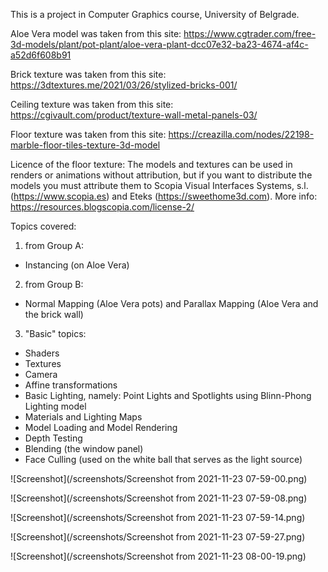 This is a project in Computer Graphics course, University of Belgrade.

Aloe Vera model was taken from this site: https://www.cgtrader.com/free-3d-models/plant/pot-plant/aloe-vera-plant-dcc07e32-ba23-4674-af4c-a52d6f608b91

Brick texture was taken from this site: https://3dtextures.me/2021/03/26/stylized-bricks-001/

Ceiling texture was taken from this site: https://cgivault.com/product/texture-wall-metal-panels-03/

Floor texture was taken from this site: https://creazilla.com/nodes/22198-marble-floor-tiles-texture-3d-model

Licence of the floor texture: The models and textures can be used in renders or animations without attribution, but if you want to distribute the models you must attribute them to Scopia Visual Interfaces Systems, s.l. (https://www.scopia.es) and Eteks (https://sweethome3d.com). More info: https://resources.blogscopia.com/license-2/

Topics covered:
 1. from Group A:
  - Instancing (on Aloe Vera)
 2. from Group B:
  - Normal Mapping (Aloe Vera pots) and Parallax Mapping (Aloe Vera and the brick wall)
 3. "Basic" topics:
  - Shaders
  - Textures
  - Camera
  - Affine transformations
  - Basic Lighting, namely: Point Lights and Spotlights using Blinn-Phong Lighting model
  - Materials and Lighting Maps
  - Model Loading and Model Rendering
  - Depth Testing
  - Blending (the window panel)
  - Face Culling (used on the white ball that serves as the light source)

![Screenshot](/screenshots/Screenshot from 2021-11-23 07-59-00.png)

![Screenshot](/screenshots/Screenshot from 2021-11-23 07-59-08.png)

![Screenshot](/screenshots/Screenshot from 2021-11-23 07-59-14.png)

![Screenshot](/screenshots/Screenshot from 2021-11-23 07-59-27.png)

![Screenshot](/screenshots/Screenshot from 2021-11-23 08-00-19.png)
